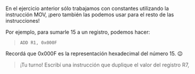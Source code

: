 En el ejercicio anterior sólo trabajamos con constantes utilizando la instrucción MOV, ¡pero también las podemos usar para el resto de las instrucciones!

Por ejemplo, para sumarle 15 a un registro, podemos hacer:

> `ADD R1, 0x000F`

Recordá que 0x000F es la representación hexadecimal del número 15. :wink:

> ¡Tu turno! Escribí una instrucción que duplique el valor del registro R7,